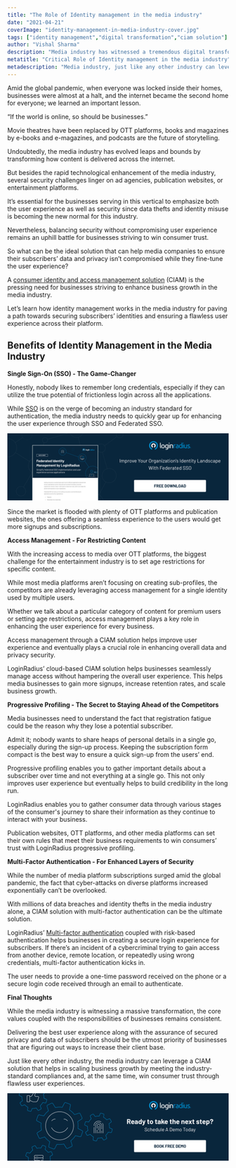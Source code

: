 ```yaml
---
title: "The Role of Identity management in the media industry"
date: "2021-04-21"
coverImage: "identity-management-in-media-industry-cover.jpg"
tags: ["identity management","digital transformation","ciam solution"]
author: "Vishal Sharma"
description: "Media industry has witnessed a tremendous digital transformation journey. But besides the rapid technological enhancement of the media industry, several security challenges linger on businesses serving in this vertical. Here’s an insightful read depicting the role of identity management in the media industry."
metatitle: "Critical Role of Identity management in the media industry"
metadescription: "Media industry, just like any other industry can leverage identity management to enhance business growth, increase subscribers, and improve overall security."
---
```


Amid the global pandemic, when everyone was locked inside their homes, businesses were almost at a halt, and the internet became the second home for everyone; we learned an important lesson.

“If the world is online, so should be businesses.”

Movie theatres have been replaced by OTT platforms, books and magazines by e-books and e-magazines, and podcasts are the future of storytelling.

Undoubtedly, the media industry has evolved leaps and bounds by transforming how content is delivered across the internet.  

But besides the rapid technological enhancement of the media industry, several security challenges linger on ad agencies, publication websites, or entertainment platforms.

It’s essential for the businesses serving in this vertical to emphasize both the user experience as well as security since data thefts and identity misuse is becoming the new normal for this industry.

Nevertheless, balancing security without compromising user experience remains an uphill battle for businesses striving to win consumer trust.  

So what can be the ideal solution that can help media companies to ensure their subscribers’ data and privacy isn’t compromised while they fine-tune the user experience?

A [consumer identity and access management solution](https://www.loginradius.com/) (CIAM) is the pressing need for businesses striving to enhance business growth in the media industry.

Let’s learn how identity management works in the media industry for paving a path towards securing subscribers’ identities and ensuring a flawless user experience across their platform.


## Benefits of Identity Management in the Media Industry

**Single Sign-On (SSO) - The Game-Changer**

Honestly, nobody likes to remember long credentials, especially if they can utilize the true potential of frictionless login across all the applications.

While [SSO](https://www.loginradius.com/blog/identity/2019/05/what-is-single-sign-on/) is on the verge of becoming an industry standard for authentication, the media industry needs to quickly gear up for enhancing the user experience through SSO and Federated SSO.

[![federated-identity-management](federated-identity-management.png)](https://www.loginradius.com/resource/federated-identity-management-datasheet)

Since the market is flooded with plenty of OTT platforms and publication websites, the ones offering a seamless experience to the users would get more signups and subscriptions.

**Access Management - For Restricting Content**

With the increasing access to media over OTT platforms, the biggest challenge for the entertainment industry is to set age restrictions for specific content.

While most media platforms aren’t focusing on creating sub-profiles, the competitors are already leveraging access management for a single identity used by multiple users.

Whether we talk about a particular category of content for premium users or setting age restrictions, access management plays a key role in enhancing the user experience for every business.

Access management through a CIAM solution helps improve user experience and eventually plays a crucial role in enhancing overall data and privacy security.

LoginRadius’ cloud-based CIAM solution helps businesses seamlessly manage access without hampering the overall user experience. This helps media businesses to gain more signups, increase retention rates, and scale business growth.

**Progressive Profiling - The Secret to Staying Ahead of the Competitors**

Media businesses need to understand the fact that registration fatigue could be the reason why they lose a potential subscriber.

Admit it; nobody wants to share heaps of personal details in a single go, especially during the sign-up process. Keeping the subscription form compact is the best way to ensure a quick sign-up from the users’ end.

Progressive profiling enables you to gather important details about a subscriber over time and not everything at a single go. This not only improves user experience but eventually helps to build credibility in the long run.

LoginRadius enables you to gather consumer data through various stages of the consumer's journey to share their information as they continue to interact with your business.

Publication websites, OTT platforms, and other media platforms can set their own rules that meet their business requirements to win consumers’ trust with LoginRadius progressive profiling.

**Multi-Factor Authentication - For Enhanced Layers of Security**

While the number of media platform subscriptions surged amid the global pandemic, the fact that cyber-attacks on diverse platforms increased exponentially can’t be overlooked.  

With millions of data breaches and identity thefts in the media industry alone, a CIAM solution with multi-factor authentication can be the ultimate solution.

LoginRadius’ [Multi-factor authentication](https://www.loginradius.com/blog/identity/2019/06/what-is-multi-factor-authentication/) coupled with risk-based authentication helps businesses in creating a secure login experience for subscribers. If there’s an incident of a cybercriminal trying to gain access from another device, remote location, or repeatedly using wrong credentials, multi-factor authentication kicks in.

The user needs to provide a one-time password received on the phone or a secure login code received through an email to authenticate.

**Final Thoughts**

While the media industry is witnessing a massive transformation, the core values coupled with the responsibilities of businesses remains consistent.

Delivering the best user experience along with the assurance of secured privacy and data of subscribers should be the utmost priority of businesses that are figuring out ways to increase their client base.

Just like every other industry, the media industry can leverage a CIAM solution that helps in scaling business growth by meeting the industry-standard compliances and, at the same time, win consumer trust through flawless user experiences.

[![book-a-demo-loginradius](../../assets/book-a-demo-loginradius.png)](https://www.loginradius.com/contact-us?utm_source=blog&utm_medium=web&utm_campaign=identity-management-in-media-industry)
